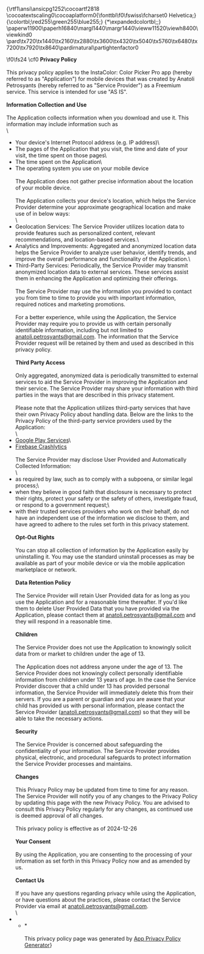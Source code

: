 {\rtf1\ansi\ansicpg1252\cocoartf2818
\cocoatextscaling0\cocoaplatform0{\fonttbl\f0\fswiss\fcharset0 Helvetica;}
{\colortbl;\red255\green255\blue255;}
{\*\expandedcolortbl;;}
\paperw11900\paperh16840\margl1440\margr1440\vieww11520\viewh8400\viewkind0
\pard\tx720\tx1440\tx2160\tx2880\tx3600\tx4320\tx5040\tx5760\tx6480\tx7200\tx7920\tx8640\pardirnatural\partightenfactor0

\f0\fs24 \cf0 **Privacy Policy**\
\
This privacy policy applies to the InstaColor: Color Picker Pro app (hereby referred to as "Application") for mobile devices that was created by Anatoli Petrosyants (hereby referred to as "Service Provider") as a Freemium service. This service is intended for use "AS IS".\
\
**Information Collection and Use**\
\
The Application collects information when you download and use it. This information may include information such as\
\
*   Your device's Internet Protocol address (e.g. IP address)\
*   The pages of the Application that you visit, the time and date of your visit, the time spent on those pages\
*   The time spent on the Application\
*   The operating system you use on your mobile device\
\
The Application does not gather precise information about the location of your mobile device.\
\
The Application collects your device's location, which helps the Service Provider determine your approximate geographical location and make use of in below ways:\
\
*   Geolocation Services: The Service Provider utilizes location data to provide features such as personalized content, relevant recommendations, and location-based services.\
*   Analytics and Improvements: Aggregated and anonymized location data helps the Service Provider to analyze user behavior, identify trends, and improve the overall performance and functionality of the Application.\
*   Third-Party Services: Periodically, the Service Provider may transmit anonymized location data to external services. These services assist them in enhancing the Application and optimizing their offerings.\
\
The Service Provider may use the information you provided to contact you from time to time to provide you with important information, required notices and marketing promotions.\
\
For a better experience, while using the Application, the Service Provider may require you to provide us with certain personally identifiable information, including but not limited to anatoli.petrosyants@gmail.com. The information that the Service Provider request will be retained by them and used as described in this privacy policy.\
\
**Third Party Access**\
\
Only aggregated, anonymized data is periodically transmitted to external services to aid the Service Provider in improving the Application and their service. The Service Provider may share your information with third parties in the ways that are described in this privacy statement.\
\
Please note that the Application utilizes third-party services that have their own Privacy Policy about handling data. Below are the links to the Privacy Policy of the third-party service providers used by the Application:\
\
*   [Google Play Services](https://www.google.com/policies/privacy/)\
*   [Firebase Crashlytics](https://firebase.google.com/support/privacy/)\
\
The Service Provider may disclose User Provided and Automatically Collected Information:\
\
*   as required by law, such as to comply with a subpoena, or similar legal process;\
*   when they believe in good faith that disclosure is necessary to protect their rights, protect your safety or the safety of others, investigate fraud, or respond to a government request;\
*   with their trusted services providers who work on their behalf, do not have an independent use of the information we disclose to them, and have agreed to adhere to the rules set forth in this privacy statement.\
\
**Opt-Out Rights**\
\
You can stop all collection of information by the Application easily by uninstalling it. You may use the standard uninstall processes as may be available as part of your mobile device or via the mobile application marketplace or network.\
\
**Data Retention Policy**\
\
The Service Provider will retain User Provided data for as long as you use the Application and for a reasonable time thereafter. If you'd like them to delete User Provided Data that you have provided via the Application, please contact them at anatoli.petrosyants@gmail.com and they will respond in a reasonable time.\
\
**Children**\
\
The Service Provider does not use the Application to knowingly solicit data from or market to children under the age of 13.\
\
The Application does not address anyone under the age of 13. The Service Provider does not knowingly collect personally identifiable information from children under 13 years of age. In the case the Service Provider discover that a child under 13 has provided personal information, the Service Provider will immediately delete this from their servers. If you are a parent or guardian and you are aware that your child has provided us with personal information, please contact the Service Provider (anatoli.petrosyants@gmail.com) so that they will be able to take the necessary actions.\
\
**Security**\
\
The Service Provider is concerned about safeguarding the confidentiality of your information. The Service Provider provides physical, electronic, and procedural safeguards to protect information the Service Provider processes and maintains.\
\
**Changes**\
\
This Privacy Policy may be updated from time to time for any reason. The Service Provider will notify you of any changes to the Privacy Policy by updating this page with the new Privacy Policy. You are advised to consult this Privacy Policy regularly for any changes, as continued use is deemed approval of all changes.\
\
This privacy policy is effective as of 2024-12-26\
\
**Your Consent**\
\
By using the Application, you are consenting to the processing of your information as set forth in this Privacy Policy now and as amended by us.\
\
**Contact Us**\
\
If you have any questions regarding privacy while using the Application, or have questions about the practices, please contact the Service Provider via email at anatoli.petrosyants@gmail.com.\
\
* * *\
\
This privacy policy page was generated by [App Privacy Policy Generator](https://app-privacy-policy-generator.nisrulz.com/)}